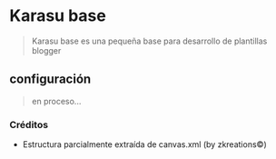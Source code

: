 # Karasu base

> Karasu base es una pequeña base para desarrollo de plantillas blogger


## configuración

> en proceso...

### Créditos

- Estructura parcialmente extraída de canvas.xml (by zkreations©)